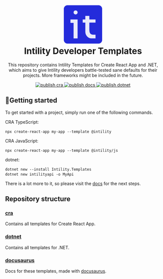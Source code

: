 <h1 align="center">
  <img src="./docusaurus/static/img/logo192.png" width="124px"/><br/>
  Intility Developer Templates
</h1>

<p align="center">
This repository contains Intility Templates for Create React App and .NET,
which aims to give Intility developers battle-tested sane defaults for their projects.
More frameworks might be included in the future.
</p>

<p align="center">
<a href="https://github.com/Intility/templates/actions">
    <img alt="publish cra" src="https://github.com/Intility/templates/actions/workflows/publish-cra.yml/badge.svg" style="max-width:100%;">
</a>

<a href="https://github.com/Intility/templates/actions">
    <img alt="publish docs" src="https://github.com/Intility/templates/actions/workflows/publish-docs.yml/badge.svg" style="max-width:100%;">
</a>

<a href="https://github.com/Intility/templates/actions">
    <img alt="publish dotnet" src="https://github.com/Intility/templates/actions/workflows/publish-dotnet.yml/badge.svg" style="max-width:100%;">
</a>
</p>

## 🚀Getting started

To get started with a project, simply run one of the following commands.

CRA TypeScript:

```
npx create-react-app my-app --template @intility
```

CRA JavaScript:

```
npx create-react-app my-app --template @intility/js
```

dotnet:

```
dotnet new --install Intility.Templates
dotnet new intilityapi -o MyApi
```

There is a lot more to it, so please visit the [docs](https://create.intility.app/) for the next steps.

## Repository structure

### [cra](./cra/)

Contains all templates for Create React App.

### [dotnet](./dotnet/)

Contains all templates for .NET.

### [docusaurus](./docusaurus)

Docs for these templates, made with [docusaurus](https://v2.docusaurus.io/).
